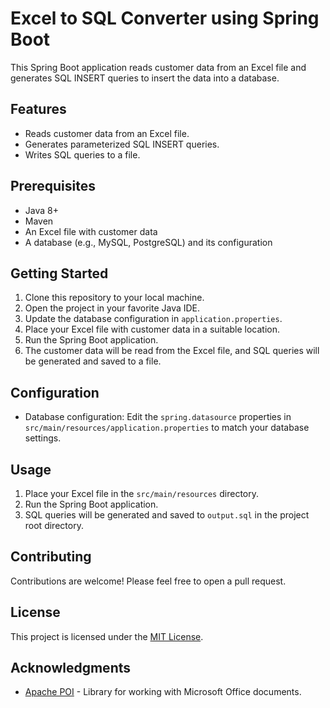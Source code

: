 
# Excel to SQL Converter using Spring Boot

This Spring Boot application reads customer data from an Excel file and generates SQL INSERT queries to insert the data into a database.

## Features

- Reads customer data from an Excel file.
- Generates parameterized SQL INSERT queries.
- Writes SQL queries to a file.

## Prerequisites

- Java 8+
- Maven
- An Excel file with customer data
- A database (e.g., MySQL, PostgreSQL) and its configuration

## Getting Started

1. Clone this repository to your local machine.
2. Open the project in your favorite Java IDE.
3. Update the database configuration in `application.properties`.
4. Place your Excel file with customer data in a suitable location.
5. Run the Spring Boot application.
6. The customer data will be read from the Excel file, and SQL queries will be generated and saved to a file.

## Configuration

- Database configuration: Edit the `spring.datasource` properties in `src/main/resources/application.properties` to match your database settings.

## Usage

1. Place your Excel file in the `src/main/resources` directory.
2. Run the Spring Boot application.
3. SQL queries will be generated and saved to `output.sql` in the project root directory.

## Contributing

Contributions are welcome! Please feel free to open a pull request.

## License

This project is licensed under the [MIT License](LICENSE).

## Acknowledgments

- [Apache POI](https://poi.apache.org/) - Library for working with Microsoft Office documents.

